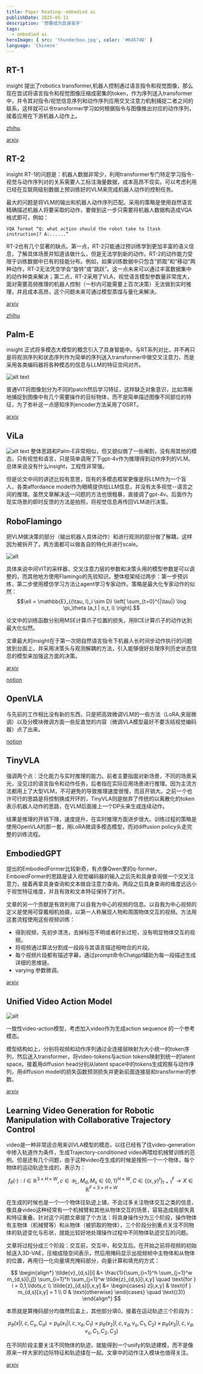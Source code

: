 ```yaml
---
title: Paper Reading--embodied ai
publishDate: 2025-05-11
description: '想要成为具身高手'
tags:
  - embodied ai
heroImage: { src: 'thunderbox.jpg', color: '#64574D' }
language: 'Chinese'
---
```


## RT-1
insight
提出了robotics transformer,机器人控制通过语言指令和视觉图像，那么现在尝试将语言指令和视觉图像压缩成密集的token，作为序列送入transformer中，并令其对指令/视觉信息序列和动作序列应用交叉注意力机制捕捉二者之间的联系，这样就可以令transformer学习如何根据指令与图像推出对应的动作序列，接着应用在下游机器人动作上。


[zhihu](https://zhuanlan.zhihu.com/p/675317460).

[arxiv](https://arxiv.org/abs/2212.06817).

## RT-2
insight
RT-1的问题是：机器人数据非常少，利用transformer专门特定学习指令-视觉与动作序列对的关系需要人工标注海量数据，成本高昂不现实。可以考虑利用已经在互联网级别数据上预训练好的VLM来完成机器人动作的控制任务。

最大的问题是将VLM的输出和机器人动作序列匹配。采用的策略是使用自然语言精确描述机器人将要采取的动作，要做到这一步只需要将机器人数据构造成VQA格式即可，例如：

```
VQA format “Q: what action should the robot take to [task instruction]? A:......”
```

RT-2也有几个显著的缺点。第一点，RT-2只能通过预训练学到更加丰富的语义信息，了解具体场景并知道该做什么，但是无法学到新的动作。RT-2的动作能力受限于训练数据中已有的技能分布。例如，如果训练数据中只包含“抓取”和“移动”两种动作，RT-2无法凭空学会“旋转”或“跳跃”。这一点未来可以通过丰富数据集中的动作种类来解决；第二点，RT-2采用了VLA，视觉语言模型参数量非常庞大，面对需要高频推理的机器人控制（一秒内可能需要上百次决策）无法做到实时推理，并且成本高昂，这个问题未来可通过模型蒸馏与量化来解决。

[arxiv](https://arxiv.org/abs/2307.15818)

[zhihu](https://zhuanlan.zhihu.com/p/668907606)

## Palm-E
insight
正式将多模态大模型的概念引入了具身智能中。与RT系列对比，并不再只是将观测序列和状态序列作为简单的序列送入transformer中做交叉注意力，而是采用各类编码器将各种模态的信息与LLM的特征空间对齐。

![alt text](palme.png)

普通VIT将图像划分为不同的patch然后学习特征，这样缺乏对象意识，比如清晰地捕捉到图像中有几个需要操作的目标物体，而不是简单描述图像不同部位的特征，为了弥补这一点感知序列encoder方法采用了OSRT。

[arxiv](https://arxiv.org/abs/2303.03378)

## ViLa

![alt text](vila.png)
整体思路和Palm-E非常相似，但又貌似做了一些阉割，没有用其他的模态，只有视觉和语言，只是简单调用了下gpt-4v作为推理得到动作序列的VLM。总体来说没有什么insight，工程性非常强。

但是论文中间的讲述比较有意思，现有的多模态框架更像是将LLM作为一个盲人，各类affordance model作为眼睛提供给LLM信息，并没有太多视觉--语言之间的推理。虽然文章解决这一问题的方法也很粗暴，直接调了gpt-4v。后面作为现实场景的即时反馈的方法是拍照，将视觉信息再传回VLM进行决策。

## RoboFlamingo
把VLM做决策的部分（输出机器人具体动作）和进行观测的部分做了解耦，这样因为被拆开了，两方面都可以做各自的特化并进行scale。

![alt](RoboFlamingo.png)

具体来说中间VIT的采样器，交叉注意力层的参数和决策头用的模型参数是可以调整的，而其他地方使用Flamingo的先验知识。整体框架经过两步：第一步预训练，第二步使用模仿学习方法让agent学习专家动作。策略是最大化专家动作的似然：
$$\ell = \mathbb{E}_{(\tau, l)_i \sim D} \left[ \sum_{t=0}^{|\tau|} \log \pi_\theta (a_t | o_t, l) \right].$$

论文中的训练函数分别用MSE计算爪子位置的损失，用BCE计算爪子的动作达到最大化似然。

文章最大的insight在于第一次把自然语言指令下机器人长时间步动作执行的问题放到台面上，并采用决策头与观测解耦的方法，引入能够很好处理序列历史状态信息的模型来加强这方面的决策。

[arxiv](https://arxiv.org/abs/2311.01378)

[notion](https://www.notion.so/RoboFlamingo-1c2c4bccb03b806abfb6f187ce5b1cc7)

## OpenVLA

与先前的工作相比没有新的东西，只是把高效微调VLM的一些方法（LoRA,夹层微调）以及分模块微调方面一些反直觉的内容（微调VLA模型最好不要冻结视觉编码器）点了出来。

[notion](https://www.notion.so/OpenVLA-1c2c4bccb03b80f9a149c74ec505c410)

## TinyVLA

强调两个点：泛化能力与实时推理的能力。前者主要指面对新场景，不同的场景采光，没见过的语言指令和动作任务，后者指在实际应用场景进行推理。因为主流方法都用上了大型VLM，不可避免的导致推理速度很慢，而且开销大。之前一个也许可行的思路是将控制换成开环的，TinyVLA则是抛弃了传统的以离散化的token表示机器人动作的思路，在VLM后面接上一个DP头来生成连续动作。

结果是推理的开销下降，速度提升，在实时推理方面进步很大。训练过程的策略是使用OpenVLA的那一套，用LoRA微调多模态模型，而对diffusion policy头走完整的训练流程。

## EmbodiedGPT

提出的EmbodiedFormer比较新奇，有点像Qwen里的q-former，EmboiedFormer的思路是读入视觉编码器的输入之后先和具身查询做一个交叉注意力，接着再拿具身查询和文本做自注意力查询。两段之后具身查询的维度远远小于视觉特征维度，并且有效和文本特征保持了对齐。

文章的另一个贡献是有效利用了以自我为中心的视频的信息。以自我为中心视频的定义是使用可穿戴相机拍摄，以第一人称展现人物和周围物体交互的视频。方法用这套流程使用这些视频训练：
- 得到视频，先初步清洗，去掉标签不明或者时长过短，没有明显物体交互的视频。
- 将视频通过算法分割成一段段与其语言描述相吻合的片段。
- 每个视频片段都有描述字幕，通过prompt命令Chatgpt辅助为每一段描述生成详细的思维链。
- varying 参数微调。

[arxiv](https://arxiv.org/abs/2305.15021)

## Unified Video Action Model

![alt](unified_video.png)

一致性video-action模型，考虑加入video作为生成action sequence 的一个参考模态。

模型结构如上，分别将视频和动作序列通过全连接层映射为大小统一的token序列，然后送入transformer，将video-tokens与action tokens映射到统一的latent space。接着用diffusion head分别从latent space中的tokens生成观察与动作序列，用diffusion model的损失函数预测损失并更新前面连接层和transformer的参数。

[arxiv](https://arxiv.org/abs/2503.00200)


## Learning Video Generation for Robotic Manipulation with Collaborative Trajectory Control

video是一种非常适合用来训VLA模型的模态，以往已经有了往video-generation中掺入轨道作为条件，生成Trajectory-conditioned video再喂给机械臂训练的范例。但是还有几个问题，由于这种video在生成的时候是按照一个一个物体，每个物体的运动轨迹生成的，表示为：

$$f_\theta(\cdot): I \in \mathbb{R}^{3 \times H \times W}, c \in \mathcal{Y}_L, M_d, M_s \in \{0,1\}^{H \times W}, C \in \{(x,y)^t\}_{t=1}^F \to X \in \mathbb{R}^{F \times 3 \times H \times W}$$


在生成的时候也是一个一个物体往轨迹上铺，不会过多关注物体交互之类的信息，像具身video这种经常有一个机械臂和其他从物体交互的场景，容易造成局部失真和特征重叠。针对这个问题文章提了个方法：将具身操作分为三个阶段，操作物体有主物体（机械臂等）和从物体（被抓取的物体），三个阶段分别重点关注不同物体的轨迹变化与形状，就能比较好地处理操作过程中不同物体轨迹交互的问题。

文章将过程分成三个阶段：交互前，交互中，和交互后。在开始之前将视频的初始帧送入3D-VAE，压缩成隐空间表示，然后用掩码显示出视频帧中主物体和从物体的位置，再用归一化向量填充掩码部分，向量计算和填充的方式：

$$
\begin{align*}
\tilde{v}_{d,s}[i] &= \frac{1}{\sum_{i=1}^h \sum_{j=1}^w m_{d,s}[i,j]} \sum_{i=1}^h \sum_{j=1}^w \tilde{z}_{d,s}[i,x,y] \quad \text{for } i = 0,1,\ldots,c \\
\tilde{z}_{d,s}[i,x,y] &= 
\begin{cases}
z[i,x,y] & \text{if } m_{d,s}[x,y] = 1 \\
0 & \text{otherwise}
\end{cases} \quad \text{(3)}
\end{align*}
$$

本质就是算掩码部分均值然后盖上，其他部分填0。接着在运动轨迹三个阶段为：

$$p_\theta(x | I, c, C_s, C_d) = p_\theta(x_1 | I, c, v_d, C_1) \times p_\theta(x_2 | I, c, v_d, v_s, C_1, C_2) \times p_\theta(x_3 | I, c, v_d, v_s, C_1, C_2, C_3)$$

在不同阶段主要关注不同物体的轨迹，就能得到一个unify的轨迹建模，而不是像原来一样大家的边际特征和轨迹揉在一起。文章中的动作注入模块也值得关注。

[arxiv](http://export.arxiv.org/abs/2506.01943)